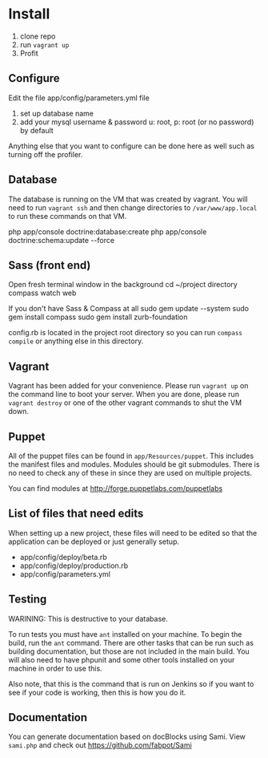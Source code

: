 Install
=======

1) clone repo
2) run `vagrant up`
3) Profit

Configure
---------

Edit the file app/config/parameters.yml file
1) set up database name
2) add your mysql username & password 
    u: root, p: root (or no password) by default

Anything else that you want to configure can be done here
as well such as turning off the profiler.

Database
--------

The database is running on the VM that was created by
vagrant. You will need to run `vagrant ssh` and then
change directories to `/var/www/app.local` to run these
commands on that VM.

php app/console doctrine:database:create
php app/console doctrine:schema:update --force

Sass (front end)
----------------

Open fresh terminal window in the background
    cd ~/project directory
    compass watch web

If you don't have Sass & Compass at all
    sudo gem update --system
    sudo gem install compass
    sudo gem install zurb-foundation

config.rb is located in the project root directory
so you can run `compass compile` or anything else in
this directory.
    
Vagrant
-------

Vagrant has been added for your convenience. Please run `vagrant up`
on the command line to boot your server. When you are done, please run
`vagrant destroy` or one of the other vagrant commands to shut the VM
down.

Puppet
------

All of the puppet files can be found in `app/Resources/puppet`. This includes
the manifest files and modules. Modules should be git submodules. There is no
need to check any of these in since they are used on multiple projects.

You can find modules at http://forge.puppetlabs.com/puppetlabs

List of files that need edits
-----------------------------

When setting up a new project, these files will need to be edited so
that the application can be deployed or just generally setup.

* app/config/deploy/beta.rb
* app/config/deploy/production.rb
* app/config/parameters.yml

Testing
-------

WARINING: This is destructive to your database.

To run tests you must have `ant` installed on your machine. To begin
the build, run the `ant` command. There are other tasks that can be run
such as building documentation, but those are not included in the main
build. You will also need to have phpunit and some other tools installed
on your machine in order to use this.

Also note, that this is the command that is run on Jenkins so if you want
to see if your code is working, then this is how you do it.

Documentation
-------------

You can generate documentation based on docBlocks using Sami. View
`sami.php` and check out https://github.com/fabpot/Sami

